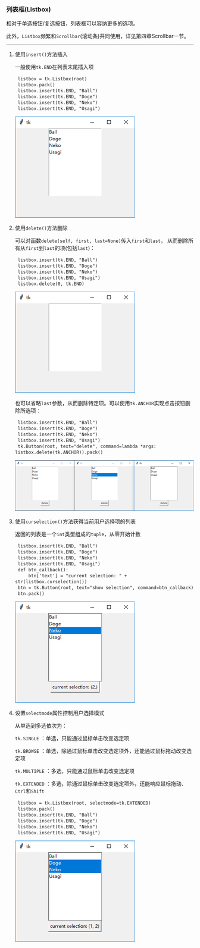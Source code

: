 ### 列表框(Listbox)

相对于单选按钮/复选按钮，列表框可以容纳更多的选项。

此外，`Listbox`频繁和`Scrollbar`(滚动条)共同使用，详见第四章Scrollbar一节。

-----------------------------
1. 使用`insert()`方法插入

    一般使用`tk.END`在列表末尾插入项
        
        listbox = tk.Listbox(root)
        listbox.pack()
        listbox.insert(tk.END, "Ball")
        listbox.insert(tk.END, "Doge")
        listbox.insert(tk.END, "Neko")
        listbox.insert(tk.END, "Usagi")
        
    ![](static/bcdc429693b54c0646c45833e957b3e1.png)
    
    
2. 使用`delete()`方法删除
    
    可以对函数`delete(self, first, last=None)`传入`first`和`last`，
    从而删除所有从`first`到`last`的项(包括`last`)：
    
        listbox.insert(tk.END, "Ball")
        listbox.insert(tk.END, "Doge")
        listbox.insert(tk.END, "Neko")
        listbox.insert(tk.END, "Usagi")
        listbox.delete(0, tk.END)
    
    ![](static/c3ab0be0b1c5ca090d5793fd647ec1dc.png)
    
    也可以省略`last`参数，从而删除特定项。可以使用`tk.ANCHOR`实现点击按钮删除所选项：
    
        listbox.insert(tk.END, "Ball")
        listbox.insert(tk.END, "Doge")
        listbox.insert(tk.END, "Neko")
        listbox.insert(tk.END, "Usagi")
        tk.Button(root, text="delete", command=lambda *args: listbox.delete(tk.ANCHOR)).pack()
        
    ![](static/ec56a0be73c2833a0d24dab9c610563a.png)
    
3. 使用`curselection()`方法获得当前用户选择项的列表
    
    返回的列表是一个`int`类型组成的`tuple`，从零开始计数
    
        listbox.insert(tk.END, "Ball")
        listbox.insert(tk.END, "Doge")
        listbox.insert(tk.END, "Neko")
        listbox.insert(tk.END, "Usagi")
        def btn_callback():
            btn['text'] = "current selection: " + str(listbox.curselection())
        btn = tk.Button(root, text="show selection", command=btn_callback)
        btn.pack()
    
    ![](static/5a468c5dd6498b9ffedb5091d5d7d37e.png)

4. 设置`selectmode`属性控制用户选择模式

    从单选到多选依次为：
    
    `tk.SINGLE`     ：单选，只能通过鼠标单击改变选定项
    
    `tk.BROWSE`     ：单选，除通过鼠标单击改变选定项外，还能通过鼠标拖动改变选定项
    
    `tk.MULTIPLE`   ：多选，只能通过鼠标单击改变选定项
    
    `tk.EXTENDED`   ：多选，除通过鼠标单击改变选定项外，还能响应鼠标拖动、`Ctrl`和`Shift`
    
        listbox = tk.Listbox(root, selectmode=tk.EXTENDED)
        listbox.pack()
        listbox.insert(tk.END, "Ball")
        listbox.insert(tk.END, "Doge")
        listbox.insert(tk.END, "Neko")
        listbox.insert(tk.END, "Usagi")
    
    ![](static/2622492bcaa883296bdfe8750593b8d3.png)
    